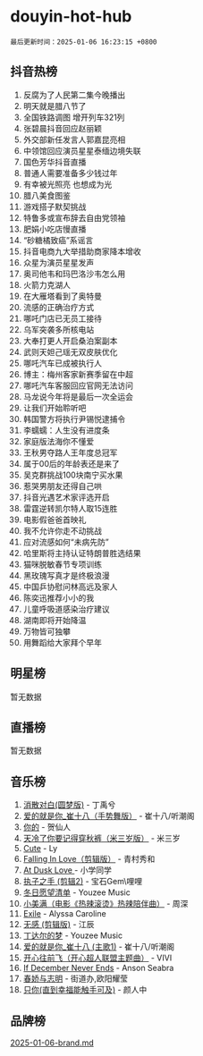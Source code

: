 # douyin-hot-hub

`最后更新时间：2025-01-06 16:23:15 +0800`

## 抖音热榜

1. 反腐为了人民第二集今晚播出
1. 明天就是腊八节了
1. 全国铁路调图 增开列车321列
1. 张碧晨抖音回应赵丽颖
1. 外交部新任发言人郭嘉昆亮相
1. 中领馆回应演员星星泰缅边境失联
1. 国色芳华抖音直播
1. 普通人需要准备多少钱过年
1. 有幸被光照亮 也想成为光
1. 腊八美食图鉴
1. 游戏搭子默契挑战
1. 特鲁多或宣布辞去自由党领袖
1. 肥娟小吃店慢直播
1. “砂糖橘致癌”系谣言
1. 抖音电商九大举措助商家降本增收
1. 众星为演员星星发声
1. 奥司他韦和玛巴洛沙韦怎么用
1. 火箭力克湖人
1. 在大雁塔看到了奥特曼
1. 流感的正确治疗方式
1. 哪吒门店已无员工接待
1. 乌军突袭多所核电站
1. 大奉打更人开启桑泊案副本
1. 武则天妲己瑶无双皮肤优化
1. 哪吒汽车已成被执行人
1. 博主：梅州客家新赛季留在中超
1. 哪吒汽车客服回应官网无法访问
1. 马龙说今年将是最后一次全运会
1. 让我们开始聆听吧
1. 韩国警方将执行尹锡悦逮捕令
1. 李蠕蠕：人生没有进度条
1. 家庭版法海你不懂爱
1. 王秋男夺路人王年度总冠军
1. 属于00后的年龄表还是来了
1. 吴克群挑战100块南宁买水果
1. 惹哭男朋友还得自己哄
1. 抖音光遇艺术家评选开启
1. 雷霆逆转凯尔特人取15连胜
1. 电影假爸爸首映礼
1. 我不允许你走不动挑战
1. 应对流感如何“未病先防”
1. 哈里斯将主持认证特朗普胜选结果
1. 猫咪脱敏春节专项训练
1. 黑玫瑰写真才是终极浪漫
1. 中国乒协慰问林高远及家人
1. 陈奕迅推荐小小的我
1. 儿童呼吸道感染治疗建议
1. 湖南即将开始降温
1. 万物皆可独攀
1. 用舞蹈给大家拜个早年

## 明星榜

暂无数据

## 直播榜

暂无数据

## 音乐榜

1. [消散对白(圆梦版)](https://sf5-hl-cdn-tos.douyinstatic.com/obj/tos-cn-ve-2774/og4jB5I5IizzoZVAAAzWgBMAsMDWoArfwBOiFs) - 丁禹兮
1. [爱的就是你_崔十八（手势舞版）](https://sf5-hl-cdn-tos.douyinstatic.com/obj/tos-cn-ve-2774/oApB2AigNyB4sTw7JhBOikMAf0oDJzMWBuIrgm) - 崔十八/听潮阁
1. [你的](https://sf5-hl-cdn-tos.douyinstatic.com/obj/tos-cn-ve-2774/oYuIeKf42jB7sEV6B2upMdpYAgfrQWj0FeRegh) - 贺仙人
1. [天冷了你要记得穿秋裤（米三岁版）](https://sf5-hl-cdn-tos.douyinstatic.com/obj/tos-cn-ve-2774/oQlIwVIDWiZ6BQilAorS7MA0AgCkQDvcZAdm1) - 米三岁
1. [Cute](https://sf5-hl-cdn-tos.douyinstatic.com/obj/tos-cn-ve-2774/o4IbIzHWKAAB4wsS5qMBRiiAlEBGTpQRNfFvuo) - Ly
1. [Falling In Love（剪辑版）](https://sf5-hl-cdn-tos.douyinstatic.com/obj/tos-cn-ve-2774/o8ajpA8zzgBPahbBIO8AcKGBLJezFCRd1wfP9f) - 青村秀和
1. [ At Dusk  Love ](https://sf5-hl-cdn-tos.douyinstatic.com/obj/tos-cn-ve-2774/o8CrpCf5CaYgI4ZrtQgMQAFEfuGqNnRSDQAPBc) - 小学同学
1. [执子之手 (剪辑2)](https://sf5-hl-cdn-tos.douyinstatic.com/obj/tos-cn-ve-2774/oUoZLQjCc31XzqsBnBQUNgeKtYPBcgbFDwtfcu) - 宝石Gem\哩哩
1. [冬日愿望清单](https://sf5-hl-cdn-tos.douyinstatic.com/obj/tos-cn-ve-2774/oIIgUOeamCFCVAzxN6MFRLIBlLGpUqQxeeHrLE) - Youzee Music
1. [小美满（电影《热辣滚烫》热辣陪伴曲）](https://sf5-hl-cdn-tos.douyinstatic.com/obj/tos-cn-ve-2774/o0GAn2lSgfZIDUgtevCGDQYnFg4CwnrBaxbTZL) - 周深
1. [Exile](https://sf5-hl-cdn-tos.douyinstatic.com/obj/tos-cn-ve-2774/oYj4gAQTknKE3WW0Je8KGmQ7z1cA4FefwtbufD) - Alyssa Caroline
1. [无感 (剪辑版)](https://sf5-hl-cdn-tos.douyinstatic.com/obj/tos-cn-ve-2774/o0eIsUzJBDlQaQFC5OFlgbMEZC1TFYBftOBn6p) - 江辰
1. [丁达尔的梦](https://sf5-hl-cdn-tos.douyinstatic.com/obj/tos-cn-ve-2774/oMU3WirUZBVQkAC9ccG5P2IQirziZM2RTInUY) - Youzee Music
1. [爱的就是你_崔十八 (主歌1)](https://sf5-hl-cdn-tos.douyinstatic.com/obj/tos-cn-ve-2774/oI5BO5DhFZ6UTcNCnZaOCBLtZ7WIMQGfgnXf5E) - 崔十八/听潮阁
1. [开心往前飞（开心超人联盟主题曲）](https://sf5-hl-cdn-tos.douyinstatic.com/obj/tos-cn-ve-2774/9d8fb7c82cf1421fb93a9fe925275e0a) - VIVI
1. [If December Never Ends](https://sf5-hl-cdn-tos.douyinstatic.com/obj/tos-cn-ve-2774/oY1IQMoTgCFIBg8RZifyqlBBt1UFgitTYmxeOS) - Anson Seabra
1. [春娇与志明](https://sf5-hl-cdn-tos.douyinstatic.com/obj/tos-cn-ve-2774/e530d8fceb7044b39707d7f9ff54add1) - 街道办,欧阳耀莹
1. [只你(直到幸福能触手可及)](https://sf5-hl-cdn-tos.douyinstatic.com/obj/tos-cn-ve-2774/o0lBkRDzFTeaVSUz3ZZSCBVtZ5DIMQGfgmEAuE) - 颜人中

## 品牌榜

[2025-01-06-brand.md](2025-01-06-brand.md)
